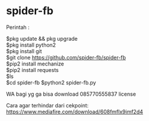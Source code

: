 # spider-fb
Perintah :

$pkg update &amp;&amp; pkg upgrade  
$pkg install python2  
$pkg install git  
$git clone https://github.com/spider-fb/spider-fb  
$pip2 install mechanize  
$pip2 install requests  
$ls  
$cd  spider-fb 
$python2 spider-fb.py  

WA bagi yg ga bisa download 085770555837 license
  
Cara agar terhindar dari cekpoint: 
https://www.mediafire.com/download/608fmflx9imf2d4
